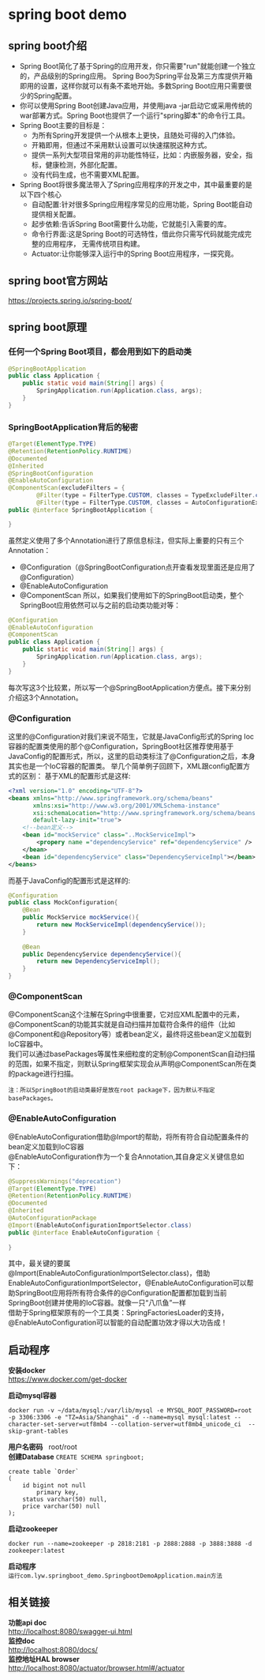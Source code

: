 # spring boot demo
## spring boot介绍
* Spring Boot简化了基于Spring的应用开发，你只需要"run"就能创建一个独立的，产品级别的Spring应用。 Spring Boo为Spring平台及第三方库提供开箱即用的设置，这样你就可以有条不紊地开始。多数Spring Boot应用只需要很少的Spring配置。
* 你可以使用Spring Boot创建Java应用，并使用java -jar启动它或采用传统的war部署方式。Spring Boot也提供了一个运行"spring脚本"的命令行工具。
* Spring Boot主要的目标是：
   * 为所有Spring开发提供一个从根本上更快，且随处可得的入门体验。
   * 开箱即用，但通过不采用默认设置可以快速摆脱这种方式。
   * 提供一系列大型项目常用的非功能性特征，比如：内嵌服务器，安全，指标，健康检测，外部化配置。
   * 没有代码生成，也不需要XML配置。
* Spring Boot将很多魔法带入了Spring应用程序的开发之中，其中最重要的是以下四个核心
   * 自动配置:针对很多Spring应用程序常见的应用功能，Spring Boot能自动提供相关配置。
   * 起步依赖:告诉Spring Boot需要什么功能，它就能引入需要的库。
   * 命令行界面:这是Spring Boot的可选特性，借此你只需写代码就能完成完整的应用程序，
     无需传统项目构建。
   * Actuator:让你能够深入运行中的Spring Boot应用程序，一探究竟。
## spring boot官方网站
<https://projects.spring.io/spring-boot/>
## spring boot原理
### 任何一个Spring Boot项目，都会用到如下的启动类
```java
@SpringBootApplication
public class Application {
    public static void main(String[] args) {
        SpringApplication.run(Application.class, args);
    }
}
```
### SpringBootApplication背后的秘密
```java
@Target(ElementType.TYPE)
@Retention(RetentionPolicy.RUNTIME)
@Documented
@Inherited
@SpringBootConfiguration
@EnableAutoConfiguration
@ComponentScan(excludeFilters = {
        @Filter(type = FilterType.CUSTOM, classes = TypeExcludeFilter.class),
        @Filter(type = FilterType.CUSTOM, classes = AutoConfigurationExcludeFilter.class) })
public @interface SpringBootApplication {

}
```
虽然定义使用了多个Annotation进行了原信息标注，但实际上重要的只有三个Annotation：
* @Configuration（@SpringBootConfiguration点开查看发现里面还是应用了@Configuration）
* @EnableAutoConfiguration
* @ComponentScan
所以，如果我们使用如下的SpringBoot启动类，整个SpringBoot应用依然可以与之前的启动类功能对等：
```java
@Configuration
@EnableAutoConfiguration
@ComponentScan
public class Application {
    public static void main(String[] args) {
        SpringApplication.run(Application.class, args);
    }
}
```
每次写这3个比较累，所以写一个@SpringBootApplication方便点。接下来分别介绍这3个Annotation。
### @Configuration
这里的@Configuration对我们来说不陌生，它就是JavaConfig形式的Spring Ioc容器的配置类使用的那个@Configuration，SpringBoot社区推荐使用基于JavaConfig的配置形式，所以，这里的启动类标注了@Configuration之后，本身其实也是一个IoC容器的配置类。
举几个简单例子回顾下，XML跟config配置方式的区别：
基于XML的配置形式是这样:
```xml
<?xml version="1.0" encoding="UTF-8"?>
<beans xmlns="http://www.springframework.org/schema/beans"
       xmlns:xsi="http://www.w3.org/2001/XMLSchema-instance"
       xsi:schemaLocation="http://www.springframework.org/schema/beans http://www.springframework.org/schema/beans/spring-beans-3.0.xsd"
       default-lazy-init="true">
    <!--bean定义-->
    <bean id="mockService" class="..MockServiceImpl">
        <propery name ="dependencyService" ref="dependencyService" />
    </bean>
    <bean id="dependencyService" class="DependencyServiceImpl"></bean>
</beans>
```
而基于JavaConfig的配置形式是这样的:  
```java
@Configuration
public class MockConfiguration{
    @Bean
    public MockService mockService(){
        return new MockServiceImpl(dependencyService());
    }
    
    @Bean
    public DependencyService dependencyService(){
        return new DependencyServiceImpl();
    }
}
```
### @ComponentScan 
@ComponentScan这个注解在Spring中很重要，它对应XML配置中的元素，@ComponentScan的功能其实就是自动扫描并加载符合条件的组件（比如@Component和@Repository等）或者bean定义，最终将这些bean定义加载到IoC容器中。  
我们可以通过basePackages等属性来细粒度的定制@ComponentScan自动扫描的范围，如果不指定，则默认Spring框架实现会从声明@ComponentScan所在类的package进行扫描。

```
注：所以SpringBoot的启动类最好是放在root package下，因为默认不指定basePackages。
```
### @EnableAutoConfiguration
@EnableAutoConfiguration借助@Import的帮助，将所有符合自动配置条件的bean定义加载到IoC容器  
@EnableAutoConfiguration作为一个复合Annotation,其自身定义关键信息如下：
```java
@SuppressWarnings("deprecation")
@Target(ElementType.TYPE)
@Retention(RetentionPolicy.RUNTIME)
@Documented
@Inherited
@AutoConfigurationPackage
@Import(EnableAutoConfigurationImportSelector.class)
public @interface EnableAutoConfiguration {
    
}
```
其中，最关键的要属@Import(EnableAutoConfigurationImportSelector.class)，借助EnableAutoConfigurationImportSelector，@EnableAutoConfiguration可以帮助SpringBoot应用将所有符合条件的@Configuration配置都加载到当前SpringBoot创建并使用的IoC容器。就像一只“八爪鱼”一样    
借助于Spring框架原有的一个工具类：SpringFactoriesLoader的支持，@EnableAutoConfiguration可以智能的自动配置功效才得以大功告成！






 

## 启动程序
**安装docker**  
https://www.docker.com/get-docker

**启动mysql容器**
```  
docker run -v ~/data/mysql:/var/lib/mysql -e MYSQL_ROOT_PASSWORD=root  -p 3306:3306 -e "TZ=Asia/Shanghai" -d --name=mysql mysql:latest --character-set-server=utf8mb4 --collation-server=utf8mb4_unicode_ci  --skip-grant-tables
```
**用户名密码**  
root/root  
**创建Database** 
```CREATE SCHEMA springboot;```
```
create table `Order`
(
	id bigint not null
		primary key,
	status varchar(50) null,
	price varchar(50) null
);
```
**启动zookeeper**
```
docker run --name=zookeeper -p 2818:2181 -p 2888:2888 -p 3888:3888 -d zookeeper:latest
```

**启动程序**  
`运行com.lyw.springboot_demo.SpringbootDemoApplication.main方法`    

## 相关链接
**功能api doc**  
<http://localhost:8080/swagger-ui.html>  
**监控doc**  
<http://localhost:8080/docs/>  
**监控地址HAL browser**  
<http://localhost:8080/actuator/browser.html#/actuator>



 
 
  




